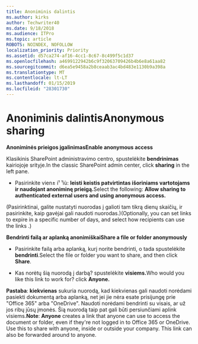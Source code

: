 ```yaml
---
title: Anoniminis dalintis
ms.author: kirks
author: Techwriter40
ms.date: 9/18/2018
ms.audience: ITPro
ms.topic: article
ROBOTS: NOINDEX, NOFOLLOW
localization_priority: Priority
ms.assetid: d57ca274-af16-4cc1-8c67-8c499f5c1d37
ms.openlocfilehash: a4699122942b6c9f32063709426b4b6e8a61aa82
ms.sourcegitcommit: d6ea5e9458a2b8ceaab3ac4bd483e1130b9a398a
ms.translationtype: MT
ms.contentlocale: lt-LT
ms.lasthandoff: 01/15/2019
ms.locfileid: "28301730"
---
```

# <a name="anonymous-sharing"></a><span data-ttu-id="b48af-102">Anoniminis dalintis</span><span class="sxs-lookup"><span data-stu-id="b48af-102">Anonymous sharing</span></span>

 <span data-ttu-id="b48af-103">**Anoniminės prieigos įgalinimas**</span><span class="sxs-lookup"><span data-stu-id="b48af-103">**Enable anonymous access**</span></span>
  
<span data-ttu-id="b48af-104">Klasikinis SharePoint administravimo centro, spustelėkite **bendrinimas** kairiojoje srityje.</span><span class="sxs-lookup"><span data-stu-id="b48af-104">In the classic SharePoint admin center, click **sharing** in the left pane.</span></span> 
  
- <span data-ttu-id="b48af-105">Pasirinkite vien± i¹ ¹iù: **leisti keistis patvirtintas išoriniams vartotojams ir naudojant anoniminę prieigą.**</span><span class="sxs-lookup"><span data-stu-id="b48af-105">Select the following: **Allow sharing to authenticated external users and using anonymous access.**</span></span>
  
<span data-ttu-id="b48af-106">(Pasirinktinai, galite nustatyti nuorodas į galioti tam tikrą dienų skaičių, ir pasirinkite, kaip gavėjai gali naudoti nuorodas.)</span><span class="sxs-lookup"><span data-stu-id="b48af-106">(Optionally, you can set links to expire in a specific number of days, and select how recipients can use the links .)</span></span>
    
 <span data-ttu-id="b48af-107">**Bendrinti failą ar aplanką anonimiškai**</span><span class="sxs-lookup"><span data-stu-id="b48af-107">**Share a file or folder anonymously**</span></span>
  
- <span data-ttu-id="b48af-108">Pasirinkite failą arba aplanką, kurį norite bendrinti, o tada spustelėkite **bendrinti**.</span><span class="sxs-lookup"><span data-stu-id="b48af-108">Select the file or folder you want to share, and then click **Share**.</span></span> 
    
- <span data-ttu-id="b48af-109">Kas norėtų šią nuorodą į darbą? spustelėkite **visiems.**</span><span class="sxs-lookup"><span data-stu-id="b48af-109">Who would you like this link to work for? click **Anyone.**</span></span>
  
 <span data-ttu-id="b48af-p101">**Pastaba**: **kiekvienas** sukuria nuorodą, kad kiekvienas gali naudoti norėdami pasiekti dokumentą arba aplanką, net jei jie nėra esate prisijungę prie "Office 365" arba "OneDrive". Naudoti norėdami bendrinti su visais, ar už jos ribų jūsų įmonės. Šią nuorodą taip pat gali būti persiunčiami aplink visiems.</span><span class="sxs-lookup"><span data-stu-id="b48af-p101">**Note**: **Anyone** creates a link that anyone can use to access the document or folder, even if they're not logged in to Office 365 or OneDrive. Use this to share with anyone, inside or outside your company. This link can also be forwarded around to anyone.</span></span> 
    

